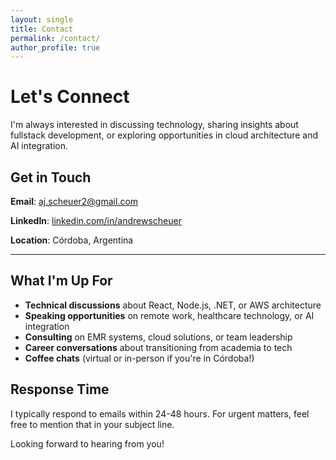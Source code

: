 ```yaml
---
layout: single
title: Contact
permalink: /contact/
author_profile: true
---
```


# Let's Connect

I'm always interested in discussing technology, sharing insights about fullstack development, or exploring opportunities in cloud architecture and AI integration.

## Get in Touch

**Email**: [aj.scheuer2@gmail.com](mailto:aj.scheuer2@gmail.com)

**LinkedIn**: [linkedin.com/in/andrewscheuer](https://linkedin.com/in/andrewscheuer)

**Location**: Córdoba, Argentina

---

## What I'm Up For

- **Technical discussions** about React, Node.js, .NET, or AWS architecture
- **Speaking opportunities** on remote work, healthcare technology, or AI integration
- **Consulting** on EMR systems, cloud solutions, or team leadership
- **Career conversations** about transitioning from academia to tech
- **Coffee chats** (virtual or in-person if you're in Córdoba!)

## Response Time

I typically respond to emails within 24-48 hours. For urgent matters, feel free to mention that in your subject line.

Looking forward to hearing from you! 